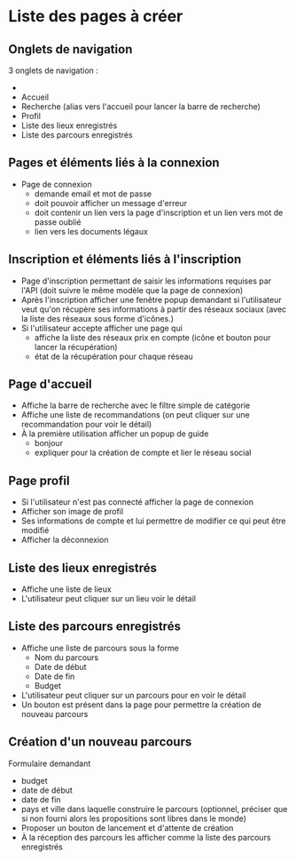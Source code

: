 # Liste des pages à créer

## Onglets de navigation

3 onglets de navigation :

- 
- Accueil
- Recherche (alias vers l'accueil pour lancer la barre de recherche)
- Profil
- Liste des lieux enregistrés
- Liste des parcours enregistrés

## Pages et éléments liés à la connexion

- Page de connexion
    - demande email et mot de passe
    - doit pouvoir afficher un message d'erreur
    - doit contenir un lien vers la page d'inscription et un lien vers mot de passe oublié
    - lien vers les documents légaux

## Inscription et éléments liés à l'inscription

- Page d'inscription permettant de saisir les informations requises par l'API (doit suivre le même modèle que la page de connexion)
- Après l'inscription afficher une fenêtre popup demandant si l'utilisateur veut qu'on récupère ses informations à partir des réseaux sociaux (avec la liste des réseaux sous forme d'icônes.)
- Si l'utilisateur accepte afficher une page qui
    - affiche la liste des réseaux prix en compte (icône et bouton pour lancer la récupération)
    - état de la récupération pour chaque réseau

## Page d'accueil

- Affiche la barre de recherche avec le filtre simple de catégorie
- Affiche une liste de recommandations (on peut cliquer sur une recommandation pour voir le détail)
- À la première utilisation afficher un popup de guide
  - bonjour
  - expliquer pour la création de compte et lier le réseau social

## Page profil

- Si l'utilisateur n'est pas connecté afficher la page de connexion
- Afficher son image de profil
- Ses informations de compte et lui permettre de modifier ce qui peut être modifié
- Afficher la déconnexion

## Liste des lieux enregistrés

- Affiche une liste de lieux
- L'utilisateur peut cliquer sur un lieu voir le détail

## Liste des parcours enregistrés

- Affiche une liste de parcours sous la forme 
  - Nom du parcours
  - Date de début
  - Date de fin
  - Budget
- L'utilisateur peut cliquer sur un parcours pour en voir le détail
- Un bouton est présent dans la page pour permettre la création de nouveau parcours

## Création d'un nouveau parcours

Formulaire demandant

- budget
- date de début
- date de fin
- pays et ville dans laquelle construire le parcours (optionnel, préciser que si non fourni alors les propositions sont libres dans le monde)
- Proposer un bouton de lancement et d'attente de création
- À la réception des parcours les afficher comme la liste des parcours enregistrés 


